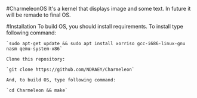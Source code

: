 #CharmeleonOS
    It's a kernel that displays image and some text.
    In future it will be remade to final OS.

#Installation
    To build OS, you should install requirements.
    To install type following command:

    `sudo apt-get update && sudo apt install xorriso gcc-i686-linux-gnu nasm qemu-system-x86`

    Clone this repository:

    `git clone https://github.com/NDRAEY/Charmeleon`

    And, to build OS, type following command:

    `cd Charmeleon && make`